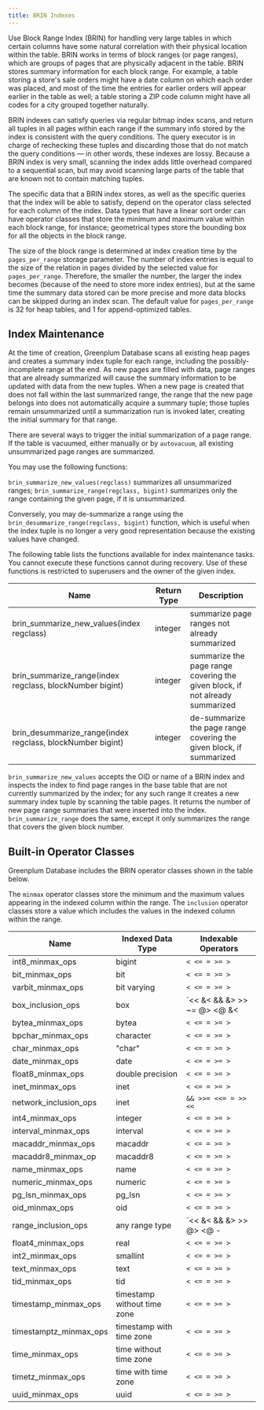 ```yaml
---
title: BRIN Indexes
---
```


Use Block Range Index (BRIN) for handling very large tables in which certain columns have some natural correlation with their physical location within the table. BRIN works in terms of block ranges (or page ranges), which are groups of pages that are physically adjacent in the table. BRIN stores summary information for each block range. For example, a table storing a store's sale orders might have a date column on which each order was placed, and most of the time the entries for earlier orders will appear earlier in the table as well; a table storing a ZIP code column might have all codes for a city grouped together naturally.

BRIN indexes can satisfy queries via regular bitmap index scans, and return all tuples in all pages within each range if the summary info stored by the index is consistent with the query conditions. The query executor is in charge of rechecking these tuples and discarding those that do not match the query conditions — in other words, these indexes are lossy. Because a BRIN index is very small, scanning the index adds little overhead compared to a sequential scan, but may avoid scanning large parts of the table that are known not to contain matching tuples.

The specific data that a BRIN index stores, as well as the specific queries that the index will be able to satisfy, depend on the operator class selected for each column of the index. Data types that have a linear sort order can have operator classes that store the minimum and maximum value within each block range, for instance; geometrical types store the bounding box for all the objects in the block range.

The size of the block range is determined at index creation time by the `pages_per_range` storage parameter. The number of index entries is equal to the size of the relation in pages divided by the selected value for `pages_per_range`. Therefore, the smaller the number, the larger the index becomes (because of the need to store more index entries), but at the same time the summary data stored can be more precise and more data blocks can be skipped during an index scan. The default value for `pages_per_range` is 32 for heap tables, and 1 for append-optimized tables.

## <a id="maint"></a>Index Maintenance

At the time of creation, Greenplum Database scans all existing heap pages and creates a summary index tuple for each range, including the possibly-incomplete range at the end. As new pages are filled with data, page ranges that are already summarized will cause the summary information to be updated with data from the new tuples. When a new page is created that does not fall within the last summarized range, the range that the new page belongs into does not automatically acquire a summary tuple; those tuples remain unsummarized until a summarization run is invoked later, creating the initial summary for that range.

There are several ways to trigger the initial summarization of a page range. If the table is vacuumed, either manually or by `autovacuum`, all existing unsummarized page ranges are summarized. 

You may use the following functions:

`brin_summarize_new_values(regclass)` summarizes all unsummarized ranges;
`brin_summarize_range(regclass, bigint)` summarizes only the range containing the given page, if it is unsummarized.

Conversely, you may de-summarize a range using the `brin_desummarize_range(regclass, bigint)` function, which is useful when the index tuple is no longer a very good representation because the existing values have changed.

The following table lists the functions available for index maintenance tasks. You cannot execute these functions cannot during recovery. Use of these functions is restricted to superusers and the owner of the given index.

|Name |	Return Type | Description |
| --- | ----------- | ----------- |
|brin_summarize_new_values(index regclass)| integer | summarize page ranges not already summarized|
|brin_summarize_range(index regclass, blockNumber bigint) | integer | summarize the page range covering the given block, if not already summarized|
|brin_desummarize_range(index regclass, blockNumber bigint) | integer |	de-summarize the page range covering the given block, if summarized|

`brin_summarize_new_values` accepts the OID or name of a BRIN index and inspects the index to find page ranges in the base table that are not currently summarized by the index; for any such range it creates a new summary index tuple by scanning the table pages. It returns the number of new page range summaries that were inserted into the index. `brin_summarize_range` does the same, except it only summarizes the range that covers the given block number.

## <a id="opclasses"></a>Built-in Operator Classes

Greenplum Database includes the BRIN operator classes shown in the table below.

The `minmax` operator classes store the minimum and the maximum values appearing in the indexed column within the range. The `inclusion` operator classes store a value which includes the values in the indexed column within the range.

|Name | Indexed Data Type | Indexable Operators|
|---- | ----------------- | -------------------|
|int8_minmax_ops | bigint | `< <= = >= >` |
|bit_minmax_ops	| bit | `< <= = >= >` |
|varbit_minmax_ops | bit varying | `< <= = >= >` |
|box_inclusion_ops | box | `<< &< && &> >> ~= @> <@ &<| <<| |>> |&>` |
|bytea_minmax_ops | bytea | `< <= = >= >` |
|bpchar_minmax_ops | character | `< <= = >= >` |
|char_minmax_ops | "char" | `< <= = >= >` |
|date_minmax_ops | date | `< <= = >= >` |
|float8_minmax_ops | double precision | `< <= = >= >` |
|inet_minmax_ops | inet | `< <= = >= >` |
|network_inclusion_ops | inet | `&& >>= <<= = >> <<` |
|int4_minmax_ops | integer | `< <= = >= >` |
|interval_minmax_ops | interval | `< <= = >= >` |
|macaddr_minmax_ops | macaddr | `< <= = >= >` |
|macaddr8_minmax_op | macaddr8 | `< <= = >= >` |
|name_minmax_ops | name | `< <= = >= >` |
|numeric_minmax_ops| numeric | `< <= = >= >` |
|pg_lsn_minmax_ops | pg_lsn | `< <= = >= >` |
|oid_minmax_ops	| oid | `< <= = >= >` |
|range_inclusion_ops | any range type | `<< &< && &> >> @> <@ -|- = < <= = > >=` |
|float4_minmax_ops | real | `< <= = >= >` |
|int2_minmax_ops | smallint | `< <= = >= >` |
|text_minmax_ops | text | `< <= = >= >` |
|tid_minmax_ops	| tid | `< <= = >= >` |
|timestamp_minmax_ops | timestamp without time zone | `< <= = >= >` |
|timestamptz_minmax_ops | timestamp with time zone | `< <= = >= >` |
|time_minmax_ops | time without time zone | `< <= = >= >` |
|timetz_minmax_ops | time with time zone | `< <= = >= >` |
|uuid_minmax_ops | uuid | `< <= = >= >` |
